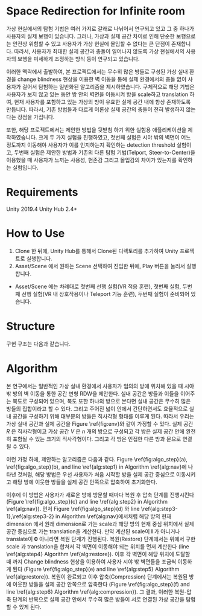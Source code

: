 # Space Redirection for Infinite room
가상 현실에서의 탐험 기법은 여러 가지로 갈래로 나뉘어서 연구되고 있고 그 중 하나가 사용자의 실제 보행이 있습니다. 그러나, 가상과 실제 공간 차이로 인해 단순한 보행으로는 안전상 위험할 수 있고 사용자가 가상 현실에 몰입할 수 없다는 큰 단점이 존재합니다. 따라서, 사용자가 최대한 실제 공간과 충돌이 일어나지 않도록 가상 현실에서의 사용자의 보행을 미세하게 조정하는 방식 등이 연구되고 있습니다.

이러한 맥락에서 출발하여, 본 프로젝트에서는 무수히 많은 방들로 구성된 가상 실내 환경을 change blindness 현상을 이용한 벽 이동을 통해 실제 환경에서의 충돌 없이 사용자가 걸어서 탐험하는 일반화된 알고리즘을 제시하였습니다. 구체적으로 해당 기법은 사용자가 보지 않고 있는 동안 방 안의 벽면을 이동시켜 방을 scale하고 translation 하여, 현재 사용자를 포함하고 있는 가상의 방이 유효한 실제 공간 내에 항상 존재하도록 만듭니다. 따라서, 기존 방법들과 다르게 이론상 실제 공간의 충돌이 전혀 발생하지 않는다는 장점을 가집니다.

또한, 해당 프로젝트에서는 제안한 방법을 뒷받침 하기 위한 실험용 애플리케이션을 제작하였습니다. 크게 두 가지 실험을 진행하였고, 첫번째 실험은 시야 밖의 벽면이 어느 정도까지 이동해야 사용자가 이를 인지하는지 확인하는 detection threshold 실험이고, 두번째 실험은 제안한 방법과 기존의 다른 탐험 기법(Telport, Steer-to-Center)을 이용했을 때 사용자가 느끼는 사용성, 현존감 그리고 몰입감의 차이가 있는지를 확인하는 실험입니다.

# Requirements
Unity 2019.4
Unity Hub 2.4+

# How to Use
1. Clone 한 뒤에, Unity Hub를 통해서 Clone된 디렉토리를 추가하여 Unity 프로젝트로 실행합니다.
2. Asset/Scene 에서 원하는 Scene 선택하여 진입한 뒤에, Play 버튼을 눌러서 실행합니다.
* Asset/Scene 에는 차례대로 첫번째 선행 실험(VR 적응 훈련), 첫번째 실험, 두번째 선행 실험(VR 내 상호작용이나 Teleport 기능 훈련), 두번째 실험이 준비되어 있습니다. 

# Structure
구현 구조는 다음과 같습니다.

# Algorithm
본 연구에서는 일반적인 가상 실내 환경에서 사용자가 임의의 방에 위치해 있을 때 시야 밖 방의 벽 이동을 통한 공간 변형 RDW을 제안한다. 실내 공간은 방들과 이들을 이어주는 복도로 구성되어 있으며, 복도 또한 하나의 방으로 본다면 실내 공간은 무수히 많은 방들의 집합이라고 할 수 있다. 그리고 주어진 넓이 안에서 간단하면서도 효율적으로 실내 공간을 구성하기 위해 대부분의 방들은 직사각형 형태를 이루게 된다. 따라서 우리는 가상 실내 공간과 실제 공간을 Figure \ref{fig:env}와 같이 가정할 수 있다. 실제 공간 $R$ 은 직사각형이고 가상 공간 $V$ 은 $n$ 개의 방으로 구성되고 각 방은 실제 공간 안에 완전히 포함될 수 있는 크기의 직사각형이다. 그리고 각 방은 인접한 다른 방과 문으로 연결될 수 있다. 

이런 가정 하에, 제안하는 알고리즘은 다음과 같다. Figure \ref{fig:algo_step}(a), \ref{fig:algo_step}(b), and line \ref{alg:step1} in Algorithm \ref{alg:nav}에 나타낸 것처럼, 해당 방법은 우선 사용자가 처음 시작할 방을 실제 공간 중심으로 이동시키고 해당 방에 이웃한 방들을 실제 공간 안쪽으로 압축하여 초기화한다.

이후에 이 방법은 사용자가 새로운 방에 방문할 때마다 복원 후 압축 단계를 진행시킨다 (Figure \ref{fig:algo_step}(c) and line \ref{alg:step2} in Algorithm \ref{alg:nav}). 먼저 Figure \ref{fig:algo_step}(d) 와 line \ref{alg:step3-1},\ref{alg:step3-2} in Algorithm \ref{alg:nav}에서처럼 해당 방의 현재 dimension 에서 원래 dimension로 가는 scale과 해당 방의 현재 중심 위치에서 실제 공간 중심으로 가는 translation을 계산한다. 만약 계산된 scale이 $\mathbf{I}$ 가 아니거나 translate이 $\mathbf{0}$ 아니라면 복원 단계가 진행된다. 복원(Restore) 단계에서는 위에서 구한 scale 과 translation을 합쳐서 각 벽면이 이동해야 되는 위치를 먼저 계산한다 (line \ref{alg:step4} Algorithm \ref{alg:restore}). 이후 각 벽면이 해당 위치에 도달할 때 까지 Change blindness 현상을 이용하여 사용자 시야 밖 벽면들을 조금씩 이동하게 된다 (Figure \ref{fig:algo_step}(e) and line \ref{alg:step5} Algorithm \ref{alg:restore}). 복원이 완료되고 이후 압축(Compression) 단계에서는 복원된 방에 이웃한 방들을 실제 공간 안쪽으로 압축한다 (Figure \ref{fig:algo_step}(f) and line \ref{alg:step6} Algorithm \ref{alg:compression}). 그 결과, 이러한 복원-압축 단계의 반복으로 실제 공간 안에서 무수히 많은 방들이 서로 연결된 가상 공간을 탐험할 수 있게 된다.
